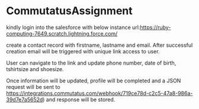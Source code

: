 # CommutatusAssignment
kindly login into the salesforce with below instance url:https://ruby-computing-7649.scratch.lightning.force.com/

create a contact record with firstname, lastname and email. After successful creation email will be triggered with unique link access to user.

User can navigate to the link and update phone number, date of birth, tshirtsize and shoesize.

Once information will be updated, profile will be completed and a JSON request will be sent to https://integrations.commutatus.com/webhook/719ce78d-c2c5-47a8-986a-39d7e7a5652d) and response will be stored.
